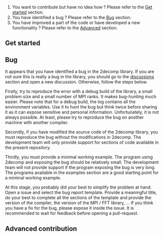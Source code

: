 1. You want to contribute but have no idea how ? Please refer to the [Get started](#get-started) section.
2. You have identified a bug ? Please refer to the [Bug](#bug) section.
3. You have improved a part of the code or have developed a new functionality ? Please refer to the [Advanced](#advanced-contribution) section.

## Get started

## Bug

It appears that you have identified a bug in the 2decomp library.
If you are not sure this is really a bug in the library, you should go to the [discussions](https://github.com/2decomp-fft/2decomp-fft/discussions) section and open a new discussion.
Otherwise, follow the steps below.

Firstly, try to reproduce the error with a debug build of the library, a small problem size and a small number of MPI ranks.
It makes bug-hunting much easier.
Please note that for a debug build, the log contains all the environment variables.
Use it to hunt the bug but think twice before sharing it as it can expose sensitive and personal information.
Unfortunately, it is not always possible.
At least, please try to reproduce the bug on another machine with another compiler.

Secondly, if you have modified the source code of the 2decomp library, you must reproduce the bug without the modifications in 2decomp.
The development team will only provide support for sections of code available in the present repository.

Thirdly, you must provide a minimal working example.
The program using 2decomp and exposing the bug should be relatively small.
The development team will not provide support if the program exposing the bug is very long.
The programs available in the examples section are a good starting point for a minimal working example.

At this stage, you probably did your best to simplify the problem at hand.
Open a issue and select the bug report template.
Provide a meaningful title, do your best to complete all the sections of the template and provide the version of the compiler, the version of the MPI / FFT library, ...
If you think you have a fix for the bug, please expose it inside the issue.
It is recommended to wait for feedback before opening a pull-request.

## Advanced contribution
